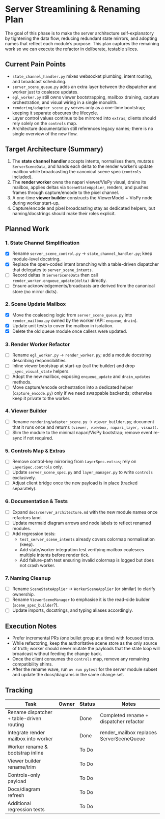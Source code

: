 # Server Streamlining & Renaming Plan

The goal of this phase is to make the server architecture self-explanatory by tightening the data
flow, reducing redundant state mirrors, and adopting names that reflect each module’s purpose. This
plan captures the remaining work so we can execute the refactor in deliberate, testable slices.

## Current Pain Points

- `state_channel_handler.py` mixes websocket plumbing, intent routing, and broadcast scheduling.
- `server_scene_queue.py` adds an extra layer between the dispatcher and worker just to coalesce
  updates.
- `egl_worker.py` still owns viewer bootstrapping, mailbox draining, capture orchestration, and
  visual wiring in a single monolith.
- `rendering/adapter_scene.py` serves only as a one-time bootstrap; keeping it separate obscures the
  lifecycle.
- Layer control values continue to be mirrored into `extras`; clients should rely solely on the
  `controls` map.
- Architecture documentation still references legacy names; there is no single overview of the new
  flow.

## Target Architecture (Summary)

1. The **state channel handler** accepts intents, normalises them, mutates `ServerSceneData`, and
   hands each delta to the render worker’s update mailbox while broadcasting the canonical scene spec
   (`controls` included).
2. The **render worker** owns the napari viewer/VisPy visual, drains its mailbox, applies deltas via
   `SceneStateApplier`, renders, and pushes frames through capture/encode to the pixel channel.
3. A one-time **viewer builder** constructs the ViewerModel + VisPy node during worker start-up.
4. Capture/encode and pixel broadcasting stay as dedicated helpers, but naming/docstrings should make
   their roles explicit.

## Planned Work

### 1. State Channel Simplification
- [x] Rename `server_scene_control.py` → `state_channel_handler.py`; keep module-level docstring.
- [x] Replace the open-coded intent branching with a table-driven dispatcher that delegates to
      `server_scene_intents`.
- [ ] Record deltas in `ServerSceneData` then call `render_worker.enqueue_update(delta)` directly.
- [ ] Ensure acknowledgements/broadcasts are derived from the canonical store (no mirror dicts).

### 2. Scene Update Mailbox
- [x] Move the coalescing logic from `server_scene_queue.py` into `render_mailbox.py` owned by
      the worker (API: `enqueue`, `drain`).
- [x] Update unit tests to cover the mailbox in isolation.
- [x] Delete the old queue module once callers were updated.

### 3. Render Worker Refactor
- [ ] Rename `egl_worker.py` → `render_worker.py`; add a module docstring describing responsibilities.
- [ ] Inline viewer bootstrap at start-up (call the builder) and drop `_sync_visual_state` helpers.
- [ ] Adopt the new mailbox, exposing `enqueue_update` and `drain_updates` methods.
- [ ] Move capture/encode orchestration into a dedicated helper (`capture_encode.py`) only if we need
      swappable backends; otherwise keep it private to the worker.

### 4. Viewer Builder
- [ ] Rename `rendering/adapter_scene.py` → `viewer_builder.py`; document that it runs once and
      returns `(viewer, viewbox, napari_layer, visual)`.
- [ ] Slim the module to the minimal napari/VisPy bootstrap; remove event re-sync if not required.

### 5. Controls Map & Extras
- [ ] Remove control-key mirroring from `LayerSpec.extras`; rely on `LayerSpec.controls` only.
- [ ] Update `server_scene_spec.py` and `layer_manager.py` to write `controls` exclusively.
- [ ] Adjust client bridge once the new payload is in place (tracked separately).

### 6. Documentation & Tests
- [ ] Expand `docs/server_architecture.md` with the new module names once refactors land.
- [ ] Update mermaid diagram arrows and node labels to reflect renamed modules.
- [ ] Add regression tests:
  - `test_server_scene_intents` already covers colormap normalisation (keep).
  - Add state/worker integration test verifying mailbox coalesces multiple intents before render tick.
  - Add failure-path test ensuring invalid colormap is logged but does not crash worker.

### 7. Naming Cleanup
- [ ] Rename `SceneStateApplier` → `WorkerSceneApplier` (or similar) to clarify ownership.
- [ ] Rename `ViewerSceneManager` to emphasise it is the read-side builder (`scene_spec_builder`?).
- [ ] Update imports, docstrings, and typing aliases accordingly.

## Execution Notes

- Prefer incremental PRs (one bullet group at a time) with focused tests.
- While refactoring, keep the authoritative scene store as the only source of truth; worker should
  never mutate the payloads that the state loop will broadcast without feeding the change back.
- Once the client consumes the `controls` map, remove any remaining compatibility shims.
- After the rename wave, run `uv run pytest` for the server module subset and update the docs/diagrams
  in the same change set.

## Tracking

| Task                                          | Owner | Status | Notes |
|-----------------------------------------------|-------|--------|-------|
| Rename dispatcher + table-driven routing      |       | Done   | Completed rename + dispatcher refactor |
| Integrate render mailbox into worker          |       | Done   | render_mailbox replaces ServerSceneQueue |
| Worker rename & bootstrap inline              |       | To Do  |       |
| Viewer builder rename/trim                    |       | To Do  |       |
| Controls-only payload                         |       | To Do  |       |
| Docs/diagram refresh                          |       | To Do  |       |
| Additional regression tests                   |       | To Do  |       |

